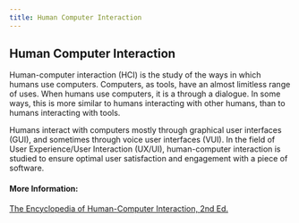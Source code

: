 ```yaml
---
title: Human Computer Interaction
---
```

## Human Computer Interaction



<!-- The article goes here, in GitHub-flavored Markdown. Feel free to add YouTube videos, images, and CodePen/JSBin embeds  -->

Human-computer interaction (HCI) is the study of the ways in which humans use computers.  Computers, as tools, have an almost limitless range of uses.  When humans use computers, it is a through a dialogue.  In some ways, this is more similar to humans interacting with other humans, than to humans interacting with tools.

Humans interact with computers mostly through graphical user interfaces (GUI), and sometimes through voice user interfaces (VUI).  In the field of User Experience/User Interaction (UX/UI), human-computer interaction is studied to ensure optimal user satisfaction and engagement with a piece of software.

#### More Information:
<!-- Please add any articles you think might be helpful to read before writing the article -->
<a href='https://www.interaction-design.org/literature/book/the-encyclopedia-of-human-computer-interaction-2nd-ed/human-computer-interaction-brief-intro'>The Encyclopedia of Human-Computer Interaction, 2nd Ed.</a>

